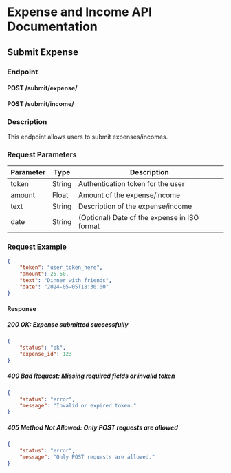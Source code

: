 # Expense and Income API Documentation

## Submit Expense

### Endpoint

#### POST /submit/expense/
#### POST /submit/income/


### Description
This endpoint allows users to submit expenses/incomes.

### Request Parameters
| Parameter | Type   | Description                                  |
|-----------|--------|----------------------------------------------|
| token     | String | Authentication token for the user            |
| amount    | Float  | Amount of the expense/income                 |
| text      | String | Description of the expense/income            |
| date      | String | (Optional) Date of the expense in ISO format |

### Request Example
```json
{
    "token": "user_token_here",
    "amount": 25.50,
    "text": "Dinner with friends",
    "date": "2024-05-05T18:30:00"
}
```

#### Response
##### 200 OK: Expense submitted successfully
```json
{
    "status": "ok",
    "expense_id": 123
}
```
##### 400 Bad Request: Missing required fields or invalid token
```json
{
    "status": "error",
    "message": "Invalid or expired token."
}
```
##### 405 Method Not Allowed: Only POST requests are allowed
```json
{
    "status": "error",
    "message": "Only POST requests are allowed."
}
```